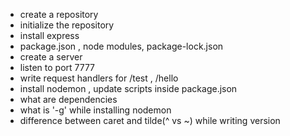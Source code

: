 - create a repository
- initialize the repository 
- install express
- package.json , node modules, package-lock.json
- create a server
- listen to port 7777
- write request handlers for /test , /hello
- install nodemon , update scripts inside package.json
- what are dependencies
- what is '-g' while installing nodemon
- difference between caret and tilde(^ vs ~) while writing version